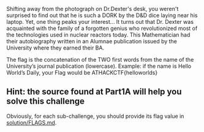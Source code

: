 Shifting away from the photograph on Dr.Dexter's desk, you weren't surprised to find out that he is such a DORK by the D&D dice laying near his laptop. Yet, one thing peaks your interest... It turns out that Dr. Dexter was acquainted with the family of a forgotten genius who revolutionized most of the technologies used in nuclear reactors today. This Mathematician had their autobiography written in an Alumnae publication issued by the University where they earned their BA.

The flag is the concatenation of the TWO first words from the name of the University’s journal publication (lowercase). Example: if the name is Hello World’s Daily, your Flag would be ATHACKCTF{helloworlds}

Hint: the source found at Part1A will help you solve this challenge
---
Obviously, for each sub-challenge, you should provide its flag value in [solution/FLAGS.md](solution/FLAGS.md).
